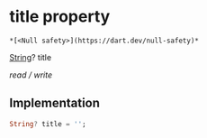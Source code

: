 


# title property




    *[<Null safety>](https://dart.dev/null-safety)*


[String](https://api.flutter.dev/flutter/dart-core/String-class.html)? title
  
_read / write_






## Implementation

```dart
String? title = '';


```







